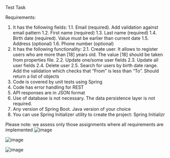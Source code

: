 Test Task

Requirements:
1. It has the following fields:
1.1. Email (required). Add validation against email pattern
1.2. First name (required)
1.3. Last name (required)
1.4. Birth date (required). Value must be earlier than current date
1.5. Address (optional)
1.6. Phone number (optional)
2. It has the following functionality:
2.1. Create user. It allows to register users who are more than [18] years old. The value [18] should be taken from properties file.
2.2. Update one/some user fields
2.3. Update all user fields
2.4. Delete user
2.5. Search for users by birth date range. Add the validation which checks that “From” is less than “To”.  Should return a list of objects
3. Code is covered by unit tests using Spring 
4. Code has error handling for REST
5. API responses are in JSON format
6. Use of database is not necessary. The data persistence layer is not required.
7. Any version of Spring Boot. Java version of your choice
8. You can use Spring Initializer utility to create the project: Spring Initializr

Please note: 
we assess only those assignments where all requirements are implemented
![image](https://github.com/NikolayJRStudent/TestTaskForClearSolution/assets/120953643/eb667ee3-18f1-4df8-b3e1-75993eed786c)

![image](https://github.com/NikolayJRStudent/TestTaskForClearSolution/assets/120953643/d7cb0aad-750d-4dd2-8664-51a285efeec0)

![image](https://github.com/NikolayJRStudent/TestTaskForClearSolution/assets/120953643/3afa627a-4fdd-4e00-b74c-c75339c04c36)
